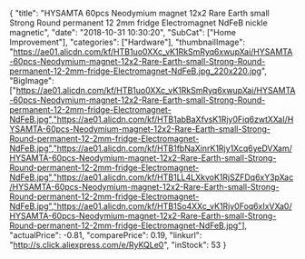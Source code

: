 {
	"title": "HYSAMTA 60pcs Neodymium magnet 12x2 Rare Earth small Strong Round permanent 12 2mm fridge Electromagnet NdFeB nickle magnetic",
	"date": "2018-10-31 10:30:20",
	"SubCat": ["Home Improvement"],
	"categories": ["Hardware"],
	"thumbnailImage": "https://ae01.alicdn.com/kf/HTB1uo0XXc_vK1RkSmRyq6xwupXai/HYSAMTA-60pcs-Neodymium-magnet-12x2-Rare-Earth-small-Strong-Round-permanent-12-2mm-fridge-Electromagnet-NdFeB.jpg_220x220.jpg",
	"BigImage": ["https://ae01.alicdn.com/kf/HTB1uo0XXc_vK1RkSmRyq6xwupXai/HYSAMTA-60pcs-Neodymium-magnet-12x2-Rare-Earth-small-Strong-Round-permanent-12-2mm-fridge-Electromagnet-NdFeB.jpg","https://ae01.alicdn.com/kf/HTB1abBaXfvsK1Rjy0Fiq6zwtXXaI/HYSAMTA-60pcs-Neodymium-magnet-12x2-Rare-Earth-small-Strong-Round-permanent-12-2mm-fridge-Electromagnet-NdFeB.jpg","https://ae01.alicdn.com/kf/HTB1fbNaXinrK1Rjy1Xcq6yeDVXam/HYSAMTA-60pcs-Neodymium-magnet-12x2-Rare-Earth-small-Strong-Round-permanent-12-2mm-fridge-Electromagnet-NdFeB.jpg","https://ae01.alicdn.com/kf/HTB1LL4LXkvoK1RjSZFDq6xY3pXac/HYSAMTA-60pcs-Neodymium-magnet-12x2-Rare-Earth-small-Strong-Round-permanent-12-2mm-fridge-Electromagnet-NdFeB.jpg","https://ae01.alicdn.com/kf/HTB1So4XXc_vK1Rjy0Foq6xIxVXa0/HYSAMTA-60pcs-Neodymium-magnet-12x2-Rare-Earth-small-Strong-Round-permanent-12-2mm-fridge-Electromagnet-NdFeB.jpg"],
	"actualPrice": -0.81,
	"comparePrice": 0.19,
	"linkurl": "http://s.click.aliexpress.com/e/RyKQLe0",
	"inStock": 53
}
